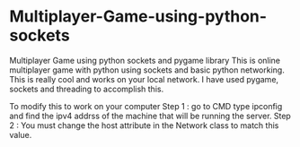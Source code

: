 # Multiplayer-Game-using-python-sockets
Multiplayer Game using python sockets and pygame library
This is online multiplayer game with python using sockets and basic python networking. This is really cool and works on your local network. I have used pygame, sockets and threading to accomplish this.

To modify this to work on your computer 
Step 1 : go to CMD type ipconfig and find the ipv4 addrss of the machine that will be running the server. 
Step 2 : You must change the host attribute in the Network class to match this value. 
